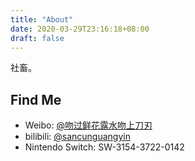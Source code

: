 ```yaml
---
title: "About"
date: 2020-03-29T23:16:18+08:00
draft: false
---
```


社畜。

## Find Me

- Weibo: [@吻过鲜花露水吻上刀刃](https://weibo.com/u/2393758537)
- bilibili: [@sancunguangyin](https://space.bilibili.com/3561972)
- Nintendo Switch: SW-3154-3722-0142

